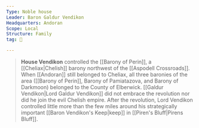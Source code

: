 ```yaml
---
Type: Noble house
Leader: Baron Galdur Vendikon
Headquarters: Andoran
Scope: Local
Structure: Family
tag: 👥

---
```


> **House Vendikon** controlled the [[Barony of Perin]], a [[Cheliax|Chelish]] barony northwest of the [[Aspodell Crossroads]]. When [[Andoran]] still belonged to Cheliax, all three baronies of the area ([[Barony of Perin]], Barony of Pamiatazova, and Barony of Darkmoon) belonged to the County of Elberwick. [[Galdur Vendikon|Lord Galdur Vendikon]] did not embrace the revolution nor did he join the evil Chelish empire. After the revolution, Lord Vendikon controlled little more than the few miles around his strategically important [[Baron Vendikon's Keep|keep]] in [[Piren's Bluff|Pirens Bluff]].







